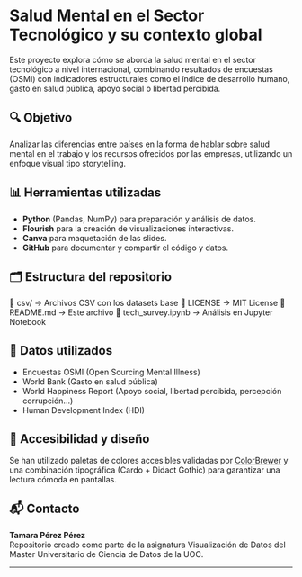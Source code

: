 # Salud Mental en el Sector Tecnológico y su contexto global

Este proyecto explora cómo se aborda la salud mental en el sector tecnológico a nivel internacional, combinando resultados de encuestas (OSMI) con indicadores estructurales como el índice de desarrollo humano, gasto en salud pública, apoyo social o libertad percibida.

## 🔍 Objetivo
Analizar las diferencias entre países en la forma de hablar sobre salud mental en el trabajo y los recursos ofrecidos por las empresas, utilizando un enfoque visual tipo storytelling.

## 📊 Herramientas utilizadas
- **Python** (Pandas, NumPy) para preparación y análisis de datos.
- **Flourish** para la creación de visualizaciones interactivas.
- **Canva** para maquetación de las slides.
- **GitHub** para documentar y compartir el código y datos.

## 🗂️ Estructura del repositorio

📁 csv/ → Archivos CSV con los datasets base 
📄 LICENSE → MIT License 
📄 README.md → Este archivo 
📄 tech_survey.ipynb → Análisis en Jupyter Notebook


## 🧠 Datos utilizados
- Encuestas OSMI (Open Sourcing Mental Illness)
- World Bank (Gasto en salud pública)
- World Happiness Report (Apoyo social, libertad percibida, percepción corrupción...)
- Human Development Index (HDI)

## 🎨 Accesibilidad y diseño
Se han utilizado paletas de colores accesibles validadas por [ColorBrewer](https://colorbrewer2.org) y una combinación tipográfica (Cardo + Didact Gothic) para garantizar una lectura cómoda en pantallas.

## 📬 Contacto
**Tamara Pérez Pérez**  
Repositorio creado como parte de la asignatura Visualización de Datos del Master Universitario de Ciencia de Datos de la UOC.

---

